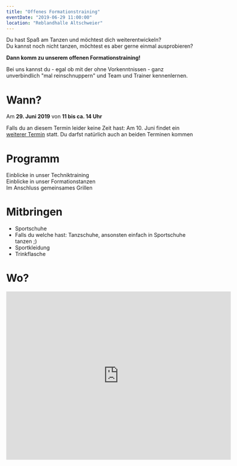 ```yaml
---
title: "Offenes Formationstraining"
eventDate: "2019-06-29 11:00:00"
location: "Reblandhalle Altschweier"
---
```


Du hast Spaß am Tanzen und möchtest dich weiterentwickeln?  
Du kannst noch nicht tanzen, möchtest es aber gerne einmal ausprobieren?

**Dann komm zu unserem offenen Formationstraining!**

Bei uns kannst du - egal ob mit der ohne Vorkenntnissen - ganz unverbindlich "mal reinschnuppern" und Team und Trainer kennenlernen.

# Wann?

Am **29. Juni 2019** von **11 bis ca. 14 Uhr**

Falls du an diesem Termin leider keine Zeit hast: Am 10. Juni findet ein [weiterer Termin](/events/2019-06-10-offenes-training) statt. Du darfst natürlich auch an beiden Terminen kommen <span class="la la-lg la-smile-o"></span>

# Programm
<span class="la la-lg la-eye"></span> Einblicke in unser Techniktraining  
<span class="la la-lg la-eye"></span> Einblicke in unser Formationstanzen  
<span class="la la-lg la-fire"></span> Im Anschluss gemeinsames Grillen

# Mitbringen
- Sportschuhe
- Falls du welche hast: Tanzschuhe, ansonsten einfach in Sportschuhe tanzen ;)
- Sportkleidung
- Trinkflasche

# Wo?
<iframe src="https://www.google.com/maps/embed?pb=!1m18!1m12!1m3!1d2633.3542168808103!2d8.157885415871775!3d48.698710279272206!2m3!1f0!2f0!3f0!3m2!1i1024!2i768!4f13.1!3m3!1m2!1s0x4797209164fd7c0f%3A0x69ad687f3bbc2d6d!2sReblandhalle+Altschweier!5e0!3m2!1sen!2sde!4v1557047553059!5m2!1sen!2sde" width="600" height="450" frameborder="0" style="border:0" allowfullscreen></iframe>
